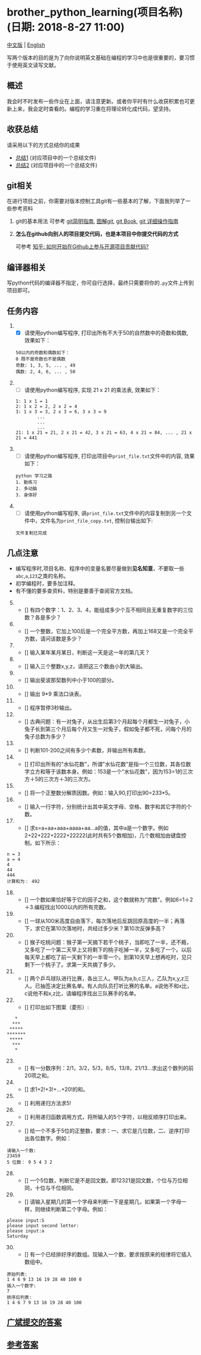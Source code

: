 # brother_python_learning(项目名称) (日期: 2018-8-27 11:00)
[中文版](README_CN.md) | [English](README.md)

写两个版本的目的是为了向你说明英文基础在编程的学习中也是很重要的，要习惯于使用英文读写文献。
## 概述
我会时不时发布一些作业在上面，请注意更新。或者你平时有什么收获积累也可更新上来，我会定时查看的。编程的学习重在将理论转化成代码，望坚持。
## 收获总结
请采用以下的方式总结你的成果
* [总结1](总结1) (对应项目中的一个总结文件)
* [总结2](总结1) (对应项目中的一个总结文件)
## git相关
在进行项目之前，你需要对版本控制工具git有一些基本的了解，下面我列举了一些参考资料

1. git的基本用法
可参考
    [git简明指南](http://rogerdudler.github.io/git-guide/index.zh.html),
    [图解git](http://marklodato.github.io/visual-git-guide/index-zh-cn.html?no-svg#conventions),
    [git Book](https://git-scm.com/book/zh/v2),
    [git 详细操作指南](https://juejin.im/post/58c7a4cf61ff4b005da83c42)

2. **怎么在github向别人的项目提交代码，也是本项目中你提交代码的方式**

    可参考
    [知乎: 如何开始在Github上参与开源项目贡献代码?](https://www.zhihu.com/question/39721968)

## 编译器相关
写python代码的编译器不指定，你可自行选择，最终只需要将你的`.py`文件上传到项目即可。
## 任务内容
1. - [x] 请使用python编写程序, 打印出所有不大于50的自然数中的奇数和偶数, 效果如下：
    ```
    50以内的奇数和偶数如下：
    0 既不是奇数也不是偶数
    奇数: 1, 3, 5, ... , 49
    偶数: 2, 4, 6, ... , 50
    ```
2. - [ ] 请使用python编写程序, 实现 21 x 21 的乘法表, 效果如下：
    ```
    1: 1 x 1 = 1
    2: 1 x 2 = 2, 2 x 2 = 4
    3: 1 x 3 = 3, 2 x 3 = 6, 3 x 3 = 9
            ...
            ...
            ...
    21: 1 x 21 = 21, 2 x 21 = 42, 3 x 21 = 63, 4 x 21 = 84, ... , 21 x 21 = 441 
    ```
3. - [ ] 请使用python编写程序, 打印出项目中`print_file.txt`文件中的内容, 效果如下：
    ```
    python 学习之路
    1. 勤练习
    2. 多动脑
    3. 身体好
    ```
4. - [ ] 请使用python编写程序, 讲`print_file.txt`文件中的内容复制到另一个文件中，文件名为`print_file_copy.txt`, 控制台输出如下:
    ```
    文件复制已完成
    ```
## 几点注意
* 编写程序时,项目名称、程序中的变量名要尽量做到**见名知意**，不要取一些`abc`,`a`,`123`之类的名称。
* 初学编程时，要多加注释。
* 有不懂的要多查资料，特别是要善于查阅官方文档。

5. - [] 有四个数字：1、2、3、4，能组成多少个互不相同且无重复数字的三位数？各是多少？
6. - [] 一个整数，它加上100后是一个完全平方数，再加上168又是一个完全平方数，请问该数是多少？
7. - [] 输入某年某月某日，判断这一天是这一年的第几天？
8. - [] 输入三个整数x,y,z，请把这三个数由小到大输出。
9. - [] 输出斐波那契数列中小于100的部分。
10. - [] 输出 9*9 乘法口诀表。
11. - [] 程序暂停3秒输出。
12. - [] 古典问题：有一对兔子，从出生后第3个月起每个月都生一对兔子，小兔子长到第三个月后每个月又生一对兔子，假如兔子都不死，问每个月的兔子总数为多少？
13. - [] 判断101-200之间有多少个素数，并输出所有素数。
14. - [] 打印出所有的"水仙花数"，所谓"水仙花数"是指一个三位数，其各位数字立方和等于该数本身。例如：153是一个"水仙花数"，因为153=1的三次方＋5的三次方＋3的三次方。
15. - [] 将一个正整数分解质因数。例如：输入90,打印出90=2*3*3*5。
16. - [] 输入一行字符，分别统计出其中英文字母、空格、数字和其它字符的个数。
17. - [] 求s=a+aa+aaa+aaaa+aa...a的值，其中a是一个数字。例如2+22+222+2222+22222(此时共有5个数相加)，几个数相加由键盘控制。如下所示：
```
n = 3
a = 4
4
44
444
计算和为： 492
```
18. - [] 一个数如果恰好等于它的因子之和，这个数就称为"完数"。例如6=1＋2＋3.编程找出1000以内的所有完数。
19. - [] 一球从100米高度自由落下，每次落地后反跳回原高度的一半；再落下，求它在第10次落地时，共经过多少米？第10次反弹多高？
20. - [] 猴子吃桃问题：猴子第一天摘下若干个桃子，当即吃了一半，还不瘾，又多吃了一个第二天早上又将剩下的桃子吃掉一半，又多吃了一个。以后每天早上都吃了前一天剩下的一半零一个。到第10天早上想再吃时，见只剩下一个桃子了。求第一天共摘了多少。
21. - [] 两个乒乓球队进行比赛，各出三人。甲队为a,b,c三人，乙队为x,y,z三人。已抽签决定比赛名单。有人向队员打听比赛的名单。a说他不和x比，c说他不和x,z比，请编程序找出三队赛手的名单。
22. - [] 打印出如下图案（菱形）:
```
   *
  ***
 *****
*******
 *****
  ***
   *
```
23. - [] 有一分数序列：2/1，3/2，5/3，8/5，13/8，21/13...求出这个数列的前20项之和。
24. - [] 求1+2!+3!+...+20!的和。
25. - [] 利用递归方法求5!
26. - [] 利用递归函数调用方式，将所输入的5个字符，以相反顺序打印出来。
27. - [] 给一个不多于5位的正整数，要求：一、求它是几位数，二、逆序打印出各位数字。例如：
```
请输入一个数:
23459
5 位数： 9 5 4 3 2
```
28. - [] 一个5位数，判断它是不是回文数。即12321是回文数，个位与万位相同，十位与千位相同。
29. - [] 请输入星期几的第一个字母来判断一下是星期几，如果第一个字母一样，则继续判断第二个字母。例如：
```
please input:S
please input second letter:
please input:a
Saturday
```
30. - [] 有一个已经排好序的数组。现输入一个数，要求按原来的规律将它插入数组中。
```
原始列表:
1 4 6 9 13 16 19 28 40 100 0 
插入一个数字:
7
排序后列表:
1 4 6 7 9 13 16 19 28 40 100
```


## [广斌提交的答案](Guangbing's_answer.md)
## [参考答案](reference_answer.py)

